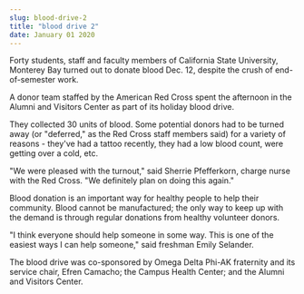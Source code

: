 ```yaml
---
slug: blood-drive-2
title: "blood drive 2"
date: January 01 2020
---
```


 
<p>
  Forty students, staff and faculty members of California State University,
  Monterey Bay turned out to donate blood Dec. 12, despite the crush of
  end-of-semester work.
</p>
<p>
  A donor team staffed by the American Red Cross spent the afternoon in the
  Alumni and Visitors Center as part of its holiday blood drive.
</p>
<p>
  They collected 30 units of blood. Some potential donors had to be turned away
  (or "deferred," as the Red Cross staff members said) for a variety of reasons
  - they've had a tattoo recently, they had a low blood count, were getting over
  a cold, etc.
</p>
<p>
  "We were pleased with the turnout," said Sherrie Pfefferkorn, charge nurse
  with the Red Cross. "We definitely plan on doing this again."
</p>
<p>
  Blood donation is an important way for healthy people to help their community.
  Blood cannot be manufactured; the only way to keep up with the demand is
  through regular donations from healthy volunteer donors.
</p>
<p>
  "I think everyone should help someone in some way. This is one of the easiest
  ways I can help someone," said freshman Emily Selander.
</p>
<p>
  The blood drive was co-sponsored by Omega Delta Phi-AK fraternity and its
  service chair, Efren Camacho; the Campus Health Center; and the Alumni and
  Visitors Center.
</p>
 
